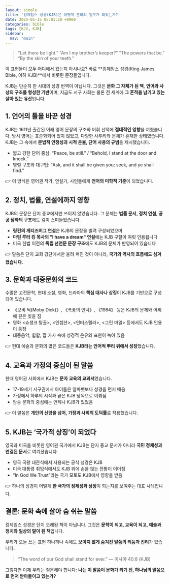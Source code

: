 ```yaml
---
layout: single
title: '킹제임스 성경(KJB)은 어떻게 문화의 일부가 되었는가?'
date: 2025-05-15 05:01:20 +0900
categories: bible
tags: [KJV, KJB]
sidebar:
  nav: "main"
---
```


> “Let there be light.”
> “Am I my brother’s keeper?”
> “The powers that be.”
> “By the skin of your teeth.”

이 표현들이 모두 어디에서 왔는지 아시나요?
바로 **킹제임스 성경(King James Bible, 이하 KJB)**에서 비롯된 문장들입니다.

KJB는 단순히 한 시대의 성경 번역이 아닙니다. 그것은 **문화 그 자체가 된 책**, **언어와 사상의 구조를 형성한 기반**이며, 지금도 서구 사회는 물론 전 세계에 **그 흔적을 남기고 있는 살아 있는 유산**입니다.

## 1. 언어의 틀을 바꾼 성경

KJB는 1611년 출간된 이래 영어 문장의 구조와 어휘 선택에 **절대적인 영향**을 끼쳤습니다. 당시 영어는 표준화되어 있지 않았고, 다양한 사투리와 문체가 혼재한 상태였습니다. KJB는 그 속에서 **문법적 안정성과 시적 운율, 단어 사용의 규범**을 제시했습니다.

* 짧고 강한 단어 중심: “Peace, be still.” / “Behold, I stand at the door and knock.”
* 병렬 구조와 대구법: “Ask, and it shall be given you; seek, and ye shall find.”

👉 이 방식은 영어권 작가, 연설가, 시인들에게 **언어의 미학적 기준**이 되었습니다.

## 2. 정치, 법률, 연설에까지 영향

KJB의 문장은 단지 종교에서만 쓰이지 않았습니다.
그 문체는 **법률 문서, 정치 연설, 공공 담화의 구조**에도 깊이 스며들었습니다.

* **링컨의 게티즈버그 연설**은 KJB의 문장을 빌려 구성되었으며
* **마틴 루터 킹 목사의 "I have a dream" 연설**에는 KJB 구절이 여럿 인용됩니다
* 미국 헌법 이전의 **독립 선언문 문장 구조**에도 KJB의 문체가 반영되어 있습니다

👉 말씀은 단지 교회 강단에서만 울려 퍼진 것이 아니라, **국가와 역사의 흐름에도 심겨졌습니다.**

## 3. 문학과 대중문화의 코드

수많은 고전문학, 현대 소설, 영화, 드라마의 **핵심 대사나 상징**이 KJB를 기반으로 구성되어 있습니다.

* 《모비 딕(Moby Dick)》, 《폭풍의 언덕》, 《1984》 등은 KJB의 문체와 어휘에 깊은 빚을 짐
* 영화 <쇼생크 탈출>, <인셉션>, <인터스텔라>, <그린 마일> 등에서도 KJB 인용이 등장
* 대중음악, 힙합, 팝 가사 속에 성경적 은유와 표현이 녹아 있음

👉 현대 예술과 문화의 많은 코드들은 **KJB라는 언어적 뿌리 위에서 성장**했습니다.

## 4. 교육과 가정의 중심이 된 말씀

한때 영어권 사회에서 KJB는 **문자 교육의 교과서**였습니다.

* 17-19세기 서구권에서 아이들은 알파벳보다 성경을 먼저 배움
* 가정에서 하루의 시작과 끝은 KJB 낭독으로 이뤄짐
* 암송 문화의 중심에는 언제나 KJB가 있었음

👉 이 말씀은 **개인의 신앙을 넘어, 가정과 사회의 도덕률**로 작용했습니다.

## 5. KJB는 ‘국가적 상징’이 되었다

영국과 미국을 비롯한 영어권 국가에서 KJB는 단지 종교 문서가 아니라 **국민 정체성과 연결된 문서**로 여겨졌습니다.

* 영국 국왕 대관식에서 사용되는 공식 성경은 KJB
* 미국 대통령 취임식에서도 KJB 위에 손을 얹는 전통이 이어짐
* “In God We Trust”라는 국가 모토도 KJB에서 영향을 받음

👉 하나의 성경이 어떻게 **한 국가의 정체성과 상징**이 되는지를 보여주는 대표 사례입니다.

## 결론: 문화 속에 살아 숨 쉬는 말씀

킹제임스 성경은 단지 오래된 책이 아닙니다.
그것은 **문학이 되고, 교육이 되고, 예술과 정치와 일상의 말이 된 책**입니다.

우리가 오늘 쓰는 표현 하나하나 속에도
**보이지 않게 숨겨진 말씀의 리듬과 진리**가 있습니다.

> “The word of our God shall stand for ever.”
> — 이사야 40:8 (KJB)

그렇다면 이제 우리는 질문해야 합니다:
**나는 이 말씀이 문화가 되기 전, 하나님의 말씀으로 먼저 받아들이고 있는가?**
